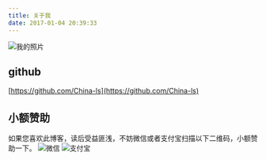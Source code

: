 ```yaml
---
title: 关于我
date: 2017-01-04 20:39:33
---
```

![我的照片](/assets/img/me.jpg)

github
---
[https://github.com/China-ls](https://github.com/China-ls)

小额赞助
---
如果您喜欢此博客，读后受益匪浅，不妨微信或者支付宝扫描以下二维码，小额赞助一下。
![微信](/assets/img/wx.jpg)
![支付宝](/assets/img/alipay.png)